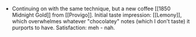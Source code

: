 - Continuing on with the same technique, but a new coffee [[1850 Midnight Gold]] from [[Provigo]]. Initial taste impression: [[Lemony]], which overwhelmes whatever "chocolatey" notes (which I don't taste) it purports to have. Satisfaction: meh - nah.